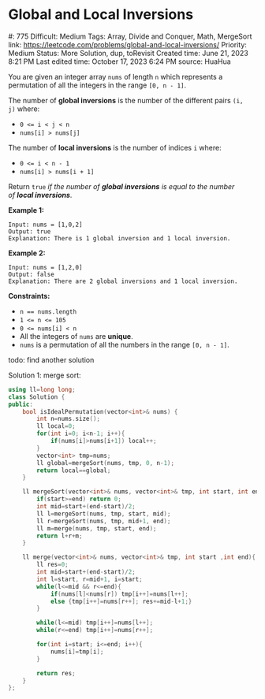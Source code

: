# Global and Local Inversions

#: 775
Difficult: Medium
Tags: Array, Divide and Conquer, Math, MergeSort
link: https://leetcode.com/problems/global-and-local-inversions/
Priority: Medium
Status: More Solution, dup, toRevisit
Created time: June 21, 2023 8:21 PM
Last edited time: October 17, 2023 6:24 PM
source: HuaHua

You are given an integer array `nums` of length `n` which represents a permutation of all the integers in the range `[0, n - 1]`.

The number of **global inversions** is the number of the different pairs `(i, j)` where:

- `0 <= i < j < n`
- `nums[i] > nums[j]`

The number of **local inversions** is the number of indices `i` where:

- `0 <= i < n - 1`
- `nums[i] > nums[i + 1]`

Return `true` *if the number of **global inversions** is equal to the number of **local inversions***.

**Example 1:**

```
Input: nums = [1,0,2]
Output: true
Explanation: There is 1 global inversion and 1 local inversion.

```

**Example 2:**

```
Input: nums = [1,2,0]
Output: false
Explanation: There are 2 global inversions and 1 local inversion.

```

**Constraints:**

- `n == nums.length`
- `1 <= n <= 105`
- `0 <= nums[i] < n`
- All the integers of `nums` are **unique**.
- `nums` is a permutation of all the numbers in the range `[0, n - 1]`.

todo: find another solution

Solution 1: merge sort:

```cpp
using ll=long long;
class Solution {
public:
    bool isIdealPermutation(vector<int>& nums) {
        int n=nums.size();
        ll local=0;
        for(int i=0; i<n-1; i++){
            if(nums[i]>nums[i+1]) local++;
        }
        vector<int> tmp=nums;
        ll global=mergeSort(nums, tmp, 0, n-1);
        return local==global;
    }

    ll mergeSort(vector<int>& nums, vector<int>& tmp, int start, int end){
        if(start>=end) return 0;
        int mid=start+(end-start)/2;
        ll l=mergeSort(nums, tmp, start, mid);
        ll r=mergeSort(nums, tmp, mid+1, end);
        ll m=merge(nums, tmp, start, end);
        return l+r+m;
    }

    ll merge(vector<int>& nums, vector<int>& tmp, int start ,int end){
        ll res=0;
        int mid=start+(end-start)/2;
        int l=start, r=mid+1, i=start;
        while(l<=mid && r<=end){
            if(nums[l]<nums[r]) tmp[i++]=nums[l++];
            else {tmp[i++]=nums[r++]; res+=mid-l+1;}
        }

        while(l<=mid) tmp[i++]=nums[l++];
        while(r<=end) tmp[i++]=nums[r++];

        for(int i=start; i<=end; i++){
            nums[i]=tmp[i];
        }

        return res;
    }
};
```